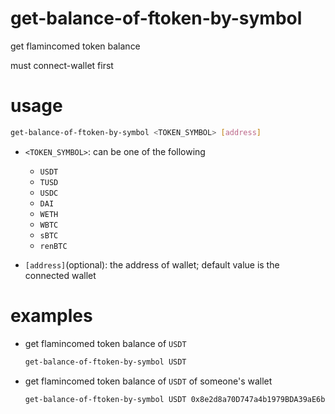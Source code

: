 # get-balance-of-ftoken-by-symbol

get flamincomed token balance

must connect-wallet first

# usage

```sh
get-balance-of-ftoken-by-symbol <TOKEN_SYMBOL> [address]
```

- `<TOKEN_SYMBOL>`: can be one of the following
    - `USDT`
    - `TUSD`
    - `USDC`
    - `DAI`
    - `WETH`
    - `WBTC`
    - `sBTC`
    - `renBTC`

- `[address]`(optional): the address of wallet; default value is the connected wallet

# examples

- get flamincomed token balance of `USDT`

    ```sh
    get-balance-of-ftoken-by-symbol USDT 
    ```

- get flamincomed token balance of `USDT` of someone's wallet

    ```sh
    get-balance-of-ftoken-by-symbol USDT 0x8e2d8a70D747a4b1979BDA39aE6b3260F77b0e23(this is an invalid address,for reference only )
    ```

